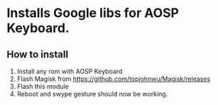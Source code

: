 # Installs Google libs for AOSP Keyboard.
## How to install
1. Install any rom with AOSP Keyboard
2. Flash Magisk from https://github.com/topjohnwu/Magisk/releases
3. Flash this module
4. Reboot and swype gesture should now be working.
